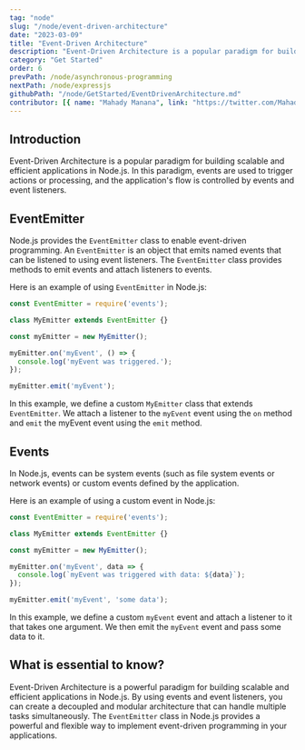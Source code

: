 ```yaml
---
tag: "node"
slug: "/node/event-driven-architecture"
date: "2023-03-09"
title: "Event-Driven Architecture"
description: "Event-Driven Architecture is a popular paradigm for building scalable and efficient applications in Node.js"
category: "Get Started"
order: 6
prevPath: /node/asynchronous-programming
nextPath: /node/expressjs
githubPath: "/node/GetStarted/EventDrivenArchitecture.md"
contributor: [{ name: "Mahady Manana", link: "https://twitter.com/MahadyManana" }, { name: "Haja", link: "https://twitter.com/Haja261M" }]
---
```



## Introduction

Event-Driven Architecture is a popular paradigm for building scalable and efficient applications in Node.js. In this paradigm, events are used to trigger actions or processing, and the application's flow is controlled by events and event listeners.



## EventEmitter

Node.js provides the `EventEmitter` class to enable event-driven programming. An `EventEmitter` is an object that emits named events that can be listened to using event listeners. The `EventEmitter` class provides methods to emit events and attach listeners to events.

Here is an example of using `EventEmitter` in Node.js:

```javascript
const EventEmitter = require('events');

class MyEmitter extends EventEmitter {}

const myEmitter = new MyEmitter();

myEmitter.on('myEvent', () => {
  console.log('myEvent was triggered.');
});

myEmitter.emit('myEvent');
```

In this example, we define a custom `MyEmitter` class that extends `EventEmitter`. We attach a listener to the `myEvent` event using the `on` method and `emit` the myEvent event using the `emit` method.

## Events

In Node.js, events can be system events (such as file system events or network events) or custom events defined by the application.

Here is an example of using a custom event in Node.js:

```javascript
const EventEmitter = require('events');

class MyEmitter extends EventEmitter {}

const myEmitter = new MyEmitter();

myEmitter.on('myEvent', data => {
  console.log(`myEvent was triggered with data: ${data}`);
});

myEmitter.emit('myEvent', 'some data');
```

In this example, we define a custom `myEvent` event and attach a listener to it that takes one argument. We then emit the `myEvent` event and pass some data to it.

## What is essential to know?

Event-Driven Architecture is a powerful paradigm for building scalable and efficient applications in Node.js. By using events and event listeners, you can create a decoupled and modular architecture that can handle multiple tasks simultaneously. The `EventEmitter` class in Node.js provides a powerful and flexible way to implement event-driven programming in your applications.



